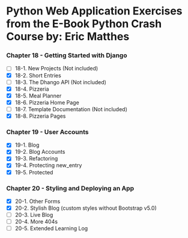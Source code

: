 # Python Web Application Exercises from the E-Book Python Crash Course by: Eric Matthes

### Chapter 18 - Getting Started with Django

-   [ ] 18-1. New Projects (Not included)
-   [x] 18-2. Short Entries
-   [ ] 18-3. The Dhango API (Not included)
-   [x] 18-4. Pizzeria
-   [x] 18-5. Meal Planner
-   [x] 18-6. Pizzeria Home Page
-   [ ] 18-7. Template Documentation (Not included)
-   [x] 18-8. Pizzeria Pages

### Chapter 19 - User Accounts

-   [x] 19-1. Blog
-   [x] 19-2. Blog Accounts
-   [x] 19-3. Refactoring
-   [x] 19-4. Protecting new_entry
-   [x] 19-5. Protected

### Chapter 20 - Styling and Deploying an App

-   [x] 20-1. Other Forms
-   [x] 20-2. Stylish Blog (custom styles without Bootstrap v5.0)
-   [ ] 20-3. Live Blog
-   [ ] 20-4. More 404s
-   [ ] 20-5. Extended Learning Log
